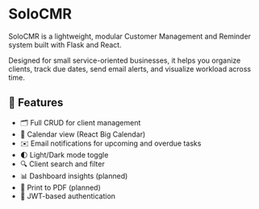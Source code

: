 # SoloCMR

SoloCMR is a lightweight, modular Customer Management and Reminder system built with Flask and React. 

Designed for small service-oriented businesses, it helps you organize clients, 
track due dates, send email alerts, and visualize workload across time.

## 🚀 Features

- 🗂️ Full CRUD for client management
- 📅 Calendar view (React Big Calendar)
- ✉️ Email notifications for upcoming and overdue tasks
- 🌓 Light/Dark mode toggle
- 🔍 Client search and filter
- 📊 Dashboard insights (planned)
- 📎 Print to PDF (planned)
- 🔐 JWT-based authentication

